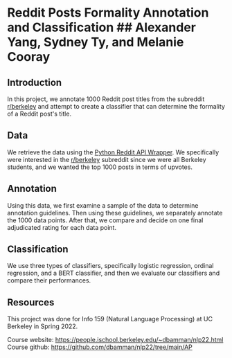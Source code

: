 # Reddit Posts Formality Annotation and Classification ## Alexander Yang, Sydney Ty, and Melanie Cooray

## Introduction

In this project, we annotate 1000 Reddit post titles from the subreddit [r/berkeley](https://www.reddit.com/r/berkeley/) and attempt to create a classifier that can determine the formality of a Reddit post's title.

## Data

We retrieve the data using the [Python Reddit API Wrapper](https://praw.readthedocs.io/en/stable/). We specifically were interested in the [r/berkeley](https://www.reddit.com/r/berkeley/) subreddit since we were all Berkeley students, and we wanted the top 1000 posts in terms of upvotes.

## Annotation

Using this data, we first examine a sample of the data to determine annotation guidelines. Then using these guidelines, we separately annotate the 1000 data points. After that, we compare and decide on one final adjudicated rating for each data point.

## Classification

We use three types of classifiers, specifically logistic regression, ordinal regression, and a BERT classifier, and then we evaluate our classifiers and compare their performances.

## Resources
This project was done for Info 159 (Natural Language Processing) at UC Berkeley in Spring 2022. 

Course website: https://people.ischool.berkeley.edu/~dbamman/nlp22.html
Course github: https://github.com/dbamman/nlp22/tree/main/AP
